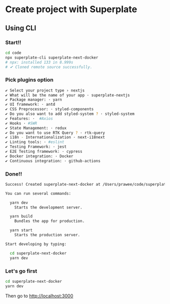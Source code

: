 # Create project with Superplate

## Using CLI

### Start!!

```bash
cd code
npx superplate-cli superplate-next-docker
# npx: installed 133 in 8.999s
# ✔ Cloned remote source successfully.
```

### Pick plugins option

```bash
✔ Select your project type › nextjs
✔ What will be the name of your app · superplate-nextjs
✔ Package manager: · yarn
✔ UI framework: · antd
✔ CSS Preprocessor: · styled-components
✔ Do you also want to add styled-system ? · styled-system
✔ Features: ·  #Axios
✔ Hooks · #SWR
✔ State Management: · redux
✔ Do you want to use RTK Query ? · rtk-query
✔ i18n - Internationalization · next-i18next
✔ Linting tools: · #eslint
✔ Testing Framework: · jest
✔ E2E Testing framework: · cypress
✔ Docker integration: · Docker
✔ Continuous integration: · github-actions
```

### Done!!

```bash
Success! Created superplate-next-docker at /Users/prawee/code/superplate-next-docker

You can run several commands:

  yarn dev
    Starts the development server.

  yarn build
    Bundles the app for production.

  yarn start
    Starts the production server.

Start developing by typing:

  cd superplate-next-docker
  yarn dev
```
### Let's go first

```bash
cd superplate-next-docker
yarn dev
```

Then go to <http://localhost:3000>
